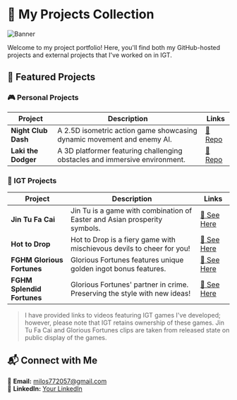# 🚀 My Projects Collection
![Banner](Banner_10fps.gif)

Welcome to my project portfolio! Here, you'll find both my GitHub-hosted projects and external projects that I've worked on in IGT.


## 📌 Featured Projects

### 🎮 Personal Projects  
| Project | Description | Links |
|---------|------------|-------|
|**Night Club Dash** | A 2.5D isometric action game showcasing dynamic movement and enemy AI. | [🔗 Repo](https://github.com/milosgames96/NightclubDash) |
|**Laki the Dodger** | A 3D platformer featuring challenging obstacles and immersive environment.  | [🔗 Repo](https://github.com/milosgames96/LakiTheDodger) |

### 🎰 IGT Projects  
| Project | Description | Links |
|---------|------------|-------|
|**Jin Tu Fa Cai** | Jin Tu is a game with combination of Easter and Asian prosperity symbols. | [🔗 See Here](https://www.youtube.com/watch?v=zpBHrT7JgNw) |
|**Hot to Drop** | Hot to Drop is a fiery game with mischievous devils to cheer for you! | [🔗 See Here](https://www.youtube.com/watch?v=2NtZSQAomXg) |
|**FGHM Glorious Fortunes** | Glorious Fortunes features unique golden ingot bonus features. | [🔗 See Here](https://www.youtube.com/watch?v=rodvslM7guc) |
|**FGHM Splendid Fortunes** | Glorious Fortunes' partner in crime. Preserving the style with new ideas! | [🔗 See Here](https://www.youtube.com/watch?v=rodvslM7guc) |

> I have provided links to videos featuring IGT games I've developed; however, please note that IGT retains ownership of these games. Jin Tu Fa Cai and Glorious Fortunes clips are taken from released state on public display of the games.

## 📬 Connect with Me  
📧 **Email:** milos772057@gmail.com  
🔗 **LinkedIn:** [Your LinkedIn](https://linkedin.com/in/yourprofile)
